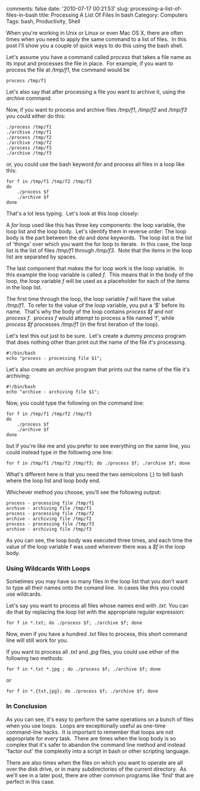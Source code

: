 comments: false
date: '2010-07-17 00:21:53'
slug: processing-a-list-of-files-in-bash
title: Processing A List Of Files In bash
Category: Computers
Tags: bash, Productivity, Shell

When you're working in Unix or Linux or even Mac OS X, there are often times
when you need to apply the same command to a list of files.  In this post I'll
show you a couple of quick ways to do this using the bash shell.
<!-- more -->

Let's assume you have a command called _process_ that takes a file name
as its input and processes the file in place.  For example, if you want to
process the file at _/tmp/f1_, the command would be
    
~~~~{.bash}
process /tmp/f1
~~~~
  
Let's also say that after processing a file you want to archive it, using
the _archive_ command.

Now, if you want to process and archive files _/tmp/f1_,
_/tmp/f2_ and _/tmp/f3_ you could either do this:

~~~~{.bash}
./process /tmp/f1
./archive /tmp/f1
./process /tmp/f2
./archive /tmp/f2
./process /tmp/f3
./archive /tmp/f3
~~~~
    
or, you could use the bash keyword _for_ and process all files in a
loop like this:

~~~~{.bash}
for f in /tmp/f1 /tmp/f2 /tmp/f3
do
    ./process $f
    ./archive $f
done
~~~~
    
That's a lot less typing.  Let's look at this loop closely:

A _for_ loop used like this has three key components: the loop
variable, the loop list and the loop body.  Let's identify them in reverse
order: The loop body is the part between the _do_ and _done_
keywords.  The loop list is the list of 'things' over which you want the for
loop to iterate.  In this case, the loop list is the list of files _/tmp/f1_
through _/tmp/f3_.  Note that the items in the loop list are separated by
spaces.

The last component that makes the for loop work is the loop variable.  In this
example the loop variable is called _f_.  This means that in the body
of the loop, the loop variable _f_ will be used as a placeholder for
each of the items in the loop list.

The first time through the loop, the loop variable _f_ will have the
value _/tmp/f1_.  To refer to the value of the loop variable, you put a
'$' before its name.  That's why the body of the loop contains _process
$f_ and not _process f_.  _process f_ would attempt to
process a file named 'f', while _process $f_ processes _/tmp/f1_ (in the
first iteration of the loop).

Let's test this out just to be sure.  Let's create a dummy _process_
program that does nothing other than print out the name of the file it's
processing.

~~~~{.bash}
#!/bin/bash  
echo "process - processing file $1";
~~~~
  
Let's also create an _archive_ program that prints out the name of the
file it's archiving:

~~~~{.bash}
#!/bin/bash  
echo "archive - archiving file $1";
~~~~
  
Now, you could type the following on the command line:

~~~~{.bash}
for f in /tmp/f1 /tmp/f2 /tmp/f3
do
    ./process $f
    ./archive $f
done
~~~~
    
but if you're like me and you prefer to see everything on the same line, you
could instead type in the following one line:

~~~~{.bash}
for f in /tmp/f1 /tmp/f2 /tmp/f3; do ./process $f; ./archive $f; done
~~~~
    
What's different here is that you need the two semicolons (;) to tell bash
where the loop list and loop body end.

Whichever method you choose, you'll see the following output:

~~~~{.bash}
process - processing file /tmp/f1
archive - archiving file /tmp/f1
process - processing file /tmp/f2
archive - archiving file /tmp/f2
process - processing file /tmp/f3
archive - archiving file /tmp/f3
~~~~

As you can see, the loop body was executed three times, and each time the
value of the loop variable f was used wherever there was a _$f_ in the
loop body.

### Using Wildcards With Loops

Sometimes you may have so many files in the loop list that you don't want to
type all their names onto the comand line.  In cases like this you could use
wildcards.

Let's say you want to process all files whose names end with _.txt_.
You can do that by replacing the loop list with the appropriate regular
expression:

~~~~{.bash}
for f in *.txt; do ./process $f; ./archive $f; done
~~~~
    
Now, even if you have a hundred _.txt_ files to process, this short
command line will still work for you.

If you want to process all _.txt_ and _.jpg_ files, you could
use either of the following two methods:

~~~~{.bash}
for f in *.txt *.jpg ; do ./process $f; ./archive $f; done
~~~~

or

~~~~{.bash}
for f in *.{txt,jpg}; do ./process $f; ./archive $f; done
~~~~

### In Conclusion

As you can see, it's easy to perform the same operations on a bunch of files
when you use loops.  Loops are exceptionally useful as one-time command-line
hacks.  It is important to remember that loops are not appropriate for every
task.  There are times when the loop body is so complex that it's safer to
abandon the command line method and instead 'factor out' the complexity into a
script in bash or other scripting language.

There are also times when the files on which you want to operate are all over
the disk drive, or in many subdirectories of the current directory.  As we'll
see in a later post, there are other common programs like 'find' that are
perfect in this case.
